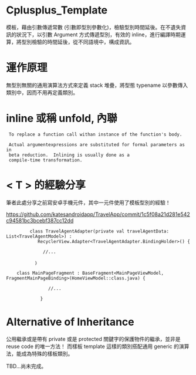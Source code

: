 # Cplusplus_Template

模板，藉由引數傳遞常數 (引數即型別參數化)，檢驗型別時間延後。在不遺失資訊的狀況下，以引數 Argument 方式傳遞型別，有效的 inline，進行編譯時期運算，將型別檢驗的時間延後，從不同語境中，構成資訊。

# 運作原理

無型別無關的通用演算法方式來定義 stack 堆疊，將型態 typename 以參數傳入類別中，因而不用再定義類別。

# inline 或稱 unfold, 內聯

     To replace a function call withan instance of the function's body.  
     
     Actual argumentexpressions are substituted for formal parameters as in
     beta reduction.  Inlining is usually done as a
     compile-time transformation.

# < T > 的經驗分享
	
筆者此處分享之前寫安卓手機元件，其中一元件使用了<T>模板型別的經驗！

https://github.com/katesandroidapp/TravelApp/commit/1c5f08a21d281e542c94581bc3bcebf387cc12dd



             class TravelAgentAdapter(private val travelAgentData: List<TravelAgentModel>) :
                RecyclerView.Adapter<TravelAgentAdapter.BindingHolder>() {

                  //...

               ｝


>>>


		class MainPageFragment : BaseFragment<MainPageViewModel, FragmentMainPageBinding>(HomeViewModel::class.java) {

                    //...

                 }
		 
>>>

# Alternative of Inheritance

公用繼承或是帶有 private 或是 protected 關鍵字的保護物件的繼承，並非是 reuse code 的唯一方法！
而樣板 template 這樣的類別搭配通用 generic 的演算法，能成為特殊的樣板類別。

TBD...尚未完成。

